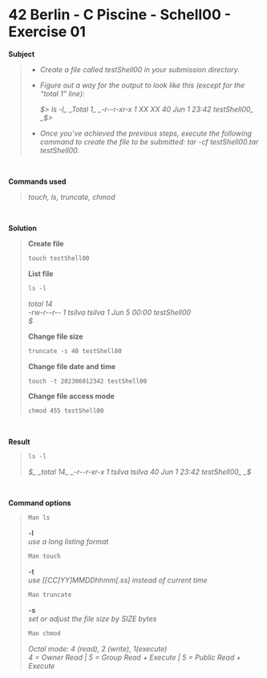 # 42 Berlin - C Piscine - Schell00 - Exercise 01


**Subject**
> * _Create a file called testShell00 in your submission directory._
>
> * _Figure out a way for the output to look like this (except for the “total 1” line):_
>
>    _$> ls -l_   
>_Total 1_  
>_-r--r-xr-x 1 XX XX 40 Jun 1 23:42 testShell00_    
>_$>_   
>
> * _Once you’ve achieved the previous steps, execute the following command to create
the file to be submitted: tar -cf testShell00.tar testShell00._
>

<br>

**Commands used**   
>_touch, ls, truncate, chmod_   

<br>

**Solution**    
>**Create file**
>```diff 
>touch testShell00   
>```
>
>**List file**    
>```diff 
>ls -l   
>```
>_total 14_   
>_-rw-r--r-- 1 tsilva tsilva 1 Jun  5 00:00 testShell00_   
>_$_
>
>**Change file size**    
>```diff 
>truncate -s 40 testShell00    
>``` 
>
>**Change file date and time**    
>```diff 
>touch -t 202306012342 testShell00    
>```
>
>**Change file access mode**    
>```diff 
>chmod 455 testShell00    
>```

<br>

**Result** 
>```diff 
>ls -l
>```   
>_$_    
>_total 14_    
>_-r--r-xr-x 1 tsilva tsilva 40 Jun  1 23:42 testShell00_    
>_$_

<br>

**Command options**
>```diff
>Man ls
>```    
>**-l**    
>_use a long listing format_
>
>```diff
>Man touch
>```    
>**-t**    
>_use [[CC]YY]MMDDhhmm[.ss] instead of current time_
>```diff
>Man truncate
>```    
>**-s**    
>_set or adjust the file size by SIZE bytes_
>
>```diff
>Man chmod
>```
>_Octal mode: 4 (read), 2 (write), 1(execute)_    
>_4 = Owner Read | 5 = Group Read + Execute | 5 = Public Read + Execute_ 
